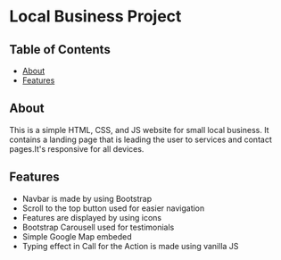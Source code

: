 # Local Business Project

## Table of Contents

-   [About](#about)
-   [Features](#features)

## About

This is a simple HTML, CSS, and JS website for small local business.
It contains a landing page that is leading the user to services and contact pages.It's responsive for all devices.

## Features

-   Navbar is made by using Bootstrap
-   Scroll to the top button used for easier navigation
-   Features are displayed by using icons  
-   Bootstrap Carousell used for testimonials
-   Simple Google Map embeded
-   Typing effect in Call for the Action is made using vanilla JS
